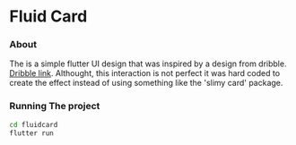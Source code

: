 # Fluid Card

### About

The is a simple flutter UI design that was inspired by a design from dribble. [Dribble link](https://dribbble.com/shots/15177651-Fluid-Card-in-UI-Trailer).
Althought, this interaction is not perfect it was hard coded to create the effect instead of using something like the 'slimy card' package. 

### Running The project

```bash
cd fluidcard
flutter run
```
